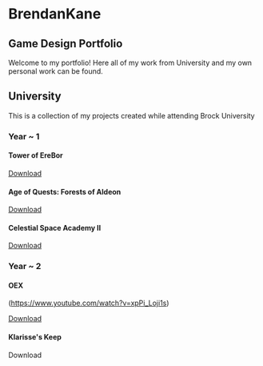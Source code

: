 # BrendanKane
## Game Design Portfolio

Welcome to my portfolio! Here all of my work from University and my own personal work can be found.

## University
This is a collection of my projects created while attending Brock University

### Year ~ 1
#### Tower of EreBor

[Download](https://drive.google.com/file/d/1ehP9EeWACbjU9ArXUP91Sym4CfYrZ4_D/view?usp=sharing)

#### Age of Quests: Forests of Aldeon

[Download](Games/University/Year_1/Age_of_Quests_Forests_of_Aldeon/AgeofQuests_ForestsofAldeon.html)

#### Celestial Space Academy II

[Download](https://drive.google.com/file/d/1d1_KhFsLb6TqzJ_bsEwkoP3brP5L23Pm/view?usp=sharing)

### Year ~ 2
#### OEX

(https://www.youtube.com/watch?v=xpPi_Loji1s)

[Download](https://drive.google.com/file/d/1v5NFY_amigPQUnR0kRZgJcczjo6Z5Oul/view?usp=sharing)

#### Klarisse's Keep

Download
